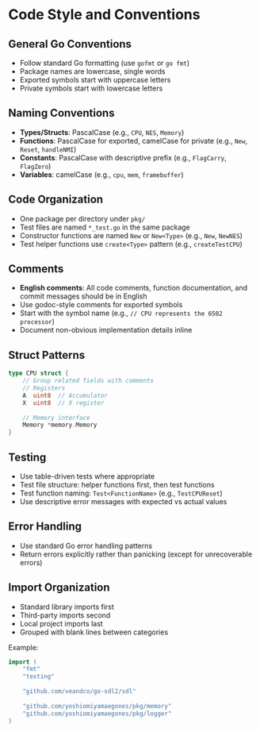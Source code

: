 # Code Style and Conventions

## General Go Conventions
- Follow standard Go formatting (use `gofmt` or `go fmt`)
- Package names are lowercase, single words
- Exported symbols start with uppercase letters
- Private symbols start with lowercase letters

## Naming Conventions
- **Types/Structs**: PascalCase (e.g., `CPU`, `NES`, `Memory`)
- **Functions**: PascalCase for exported, camelCase for private (e.g., `New`, `Reset`, `handleNMI`)
- **Constants**: PascalCase with descriptive prefix (e.g., `FlagCarry`, `FlagZero`)
- **Variables**: camelCase (e.g., `cpu`, `mem`, `framebuffer`)

## Code Organization
- One package per directory under `pkg/`
- Test files are named `*_test.go` in the same package
- Constructor functions are named `New` or `New<Type>` (e.g., `New`, `NewNES`)
- Test helper functions use `create<Type>` pattern (e.g., `createTestCPU`)

## Comments
- **English comments**: All code comments, function documentation, and commit messages should be in English
- Use godoc-style comments for exported symbols
- Start with the symbol name (e.g., `// CPU represents the 6502 processor`)
- Document non-obvious implementation details inline

## Struct Patterns
```go
type CPU struct {
    // Group related fields with comments
    // Registers
    A  uint8  // Accumulator
    X  uint8  // X register
    
    // Memory interface
    Memory *memory.Memory
}
```

## Testing
- Use table-driven tests where appropriate
- Test file structure: helper functions first, then test functions
- Test function naming: `Test<FunctionName>` (e.g., `TestCPUReset`)
- Use descriptive error messages with expected vs actual values

## Error Handling
- Use standard Go error handling patterns
- Return errors explicitly rather than panicking (except for unrecoverable errors)

## Import Organization
- Standard library imports first
- Third-party imports second
- Local project imports last
- Grouped with blank lines between categories

Example:
```go
import (
    "fmt"
    "testing"
    
    "github.com/veandco/go-sdl2/sdl"
    
    "github.com/yoshiomiyamaegones/pkg/memory"
    "github.com/yoshiomiyamaegones/pkg/logger"
)
```